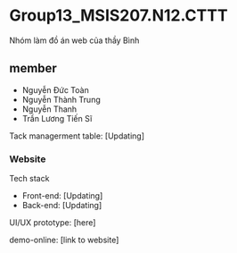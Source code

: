 # Group13_MSIS207.N12.CTTT
Nhóm làm đồ án web của thầy Bình
## member
- Nguyễn Đức Toàn
- Nguyễn Thành Trung
- Nguyễn Thanh
- Trần Lương Tiến Sĩ

Tack managerment table: [Updating] 
### Website
Tech stack
- Front-end: [Updating]
- Back-end: [Updating]

UI/UX prototype: [here]

demo-online: [link to website]
